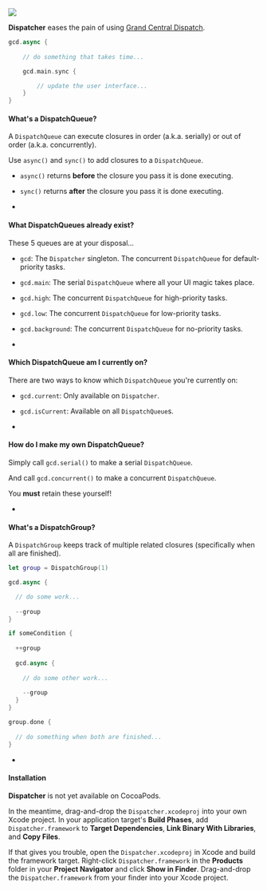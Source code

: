 <img src="http://i.imgur.com/w30RRFf.jpg"/>

**Dispatcher** eases the pain of using [Grand Central Dispatch](https://developer.apple.com/library/mac/documentation/performance/reference/gcd_libdispatch_ref/Reference/reference.html).

```Swift
gcd.async {
	
	// do something that takes time...

	gcd.main.sync {

		// update the user interface...
	}
}
```

#### What's a DispatchQueue?

A `DispatchQueue` can execute closures in order (a.k.a. serially) or out of order (a.k.a. concurrently).

Use `async()` and `sync()` to add closures to a `DispatchQueue`.

* `async()` returns **before** the closure you pass it is done executing.

* `sync()` returns **after** the closure you pass it is done executing.

-

#### What DispatchQueues already exist?

These 5 queues are at your disposal...

* `gcd`: The `Dispatcher` singleton. The concurrent `DispatchQueue` for default-priority tasks.

* `gcd.main`: The serial `DispatchQueue` where all your UI magic takes place.

* `gcd.high`: The concurrent `DispatchQueue` for high-priority tasks.

* `gcd.low`: The concurrent `DispatchQueue` for low-priority tasks.

* `gcd.background`: The concurrent `DispatchQueue` for no-priority tasks.

-

#### Which DispatchQueue am I currently on?

There are two ways to know which `DispatchQueue` you're currently on:

* `gcd.current`: Only available on `Dispatcher`.

* `gcd.isCurrent`: Available on all `DispatchQueue`s.

-

#### How do I make my own DispatchQueue?

Simply call `gcd.serial()` to make a serial `DispatchQueue`.

And call `gcd.concurrent()` to make a concurrent `DispatchQueue`.

You **must** retain these yourself!

-

#### What's a DispatchGroup?

A `DispatchGroup` keeps track of multiple related closures (specifically when all are finished).

```Swift
let group = DispatchGroup(1)

gcd.async {

  // do some work...
  
  --group
}

if someCondition {
  
  ++group
  
  gcd.async {
    
    // do some other work...
    
    --group
  }
}

group.done {
	
  // do something when both are finished...
}

```

-

#### Installation

**Dispatcher** is not yet available on CocoaPods.

In the meantime, drag-and-drop the `Dispatcher.xcodeproj` into your own Xcode project. In your application target's **Build Phases**, add `Dispatcher.framework` to **Target Dependencies**, **Link Binary With Libraries**, and **Copy Files**.

If that gives you trouble, open the `Dispatcher.xcodeproj` in Xcode and build the framework target. Right-click `Dispatcher.framework` in the **Products** folder in your **Project Navigator** and click **Show in Finder**. Drag-and-drop the `Dispatcher.framework` from your finder into your Xcode project.
